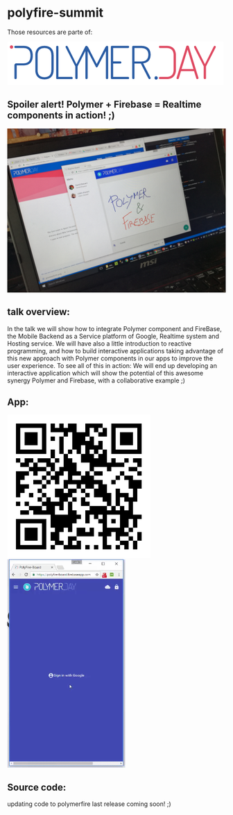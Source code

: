 # polyfire-summit

Those resources are parte of:

![polymerfire-board](https://github.com/Twiinlab/polyfire-summit/blob/master/images/polymerAzulRojo.PNG)

## Spoiler alert! Polymer + Firebase = Realtime components in action! ;) 
![polymerfire-board](https://github.com/Twiinlab/polyfire-summit/blob/master/images/photodesktop.jpg)

## talk overview:
In the talk we will show how to integrate Polymer component and FireBase, the Mobile Backend as a Service platform of Google, Realtime system and Hosting service. We will have also a little introduction to reactive programming, and how to build interactive applications taking advantage of this new approach with Polymer components in our apps to improve the user experience. To see all of this in action: We will end up developing an interactive application which will show the potential of this awesome synergy Polymer and Firebase, with a collaborative example ;)

## App:
![QR](https://github.com/Twiinlab/polyfire-summit/blob/master/images/photodesktop.png)
![polymerfire-board](https://github.com/Twiinlab/polyfire-summit/blob/master/images/ezgif.com-video-to-gif.gif)

 ## Source code: 
 updating code to polymerfire last release coming soon! ;)
